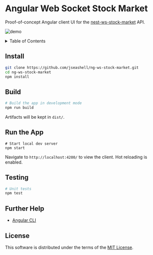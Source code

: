 # Angular Web Socket Stock Market

Proof-of-concept Angular client UI for the [nest-ws-stock-market](https://www.github.com/jseashell/nest-ws-stocket-market) API.

![demo](https://github.com/jseashell/ng-ws-stock-market/blob/main/demo.gif)

<details>
<summary>Table of Contents</summary>

- [Install](#install)
- [Build](#build)
- [Run the App](#run-the-app)
- [Testing](#testing)
- [Further Help](#further-help)

</details>

## Install

```sh
git clone https://github.com/jseashell/ng-ws-stock-market.git
cd ng-ws-stock-market
npm install
```

## Build

```sh
# Build the app in development mode
npm run build
```

Artifacts will be kept in `dist/`.

## Run the App

```
# Start local dev server
npm start
```

Navigate to `http://localhost:4200/` to view the client. Hot reloading is enabled.

## Testing

```sh
# Unit tests
npm test
```

## Further Help

- [Angular CLI](https://angular.io/cli)

## License

This software is distributed under the terms of the [MIT License](./LICENSE).
